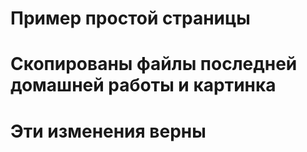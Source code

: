 # Пример простой страницы
# Скопированы файлы последней домашней работы и картинка
# Эти изменения верны